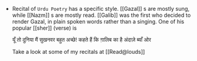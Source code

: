 - Recital of `Urdu Poetry` has a specific style. [[Gazal]] s are mostly sung, while [[Nazm]] s are mostly read. [[Galib]] was the first who decided to render Gazal, in plain spoken words rather than a singing.  One of his popular [[sher]]  (verse) is 
  
  यूँ तो दुनिया मैं सुखनवर बहुत अच्छे!
  कहते हैं कि ग़ालिब का है अंदाज़े ब्याँ ओर
  
  Take a look at some of my recitals at [[Read@louds]]